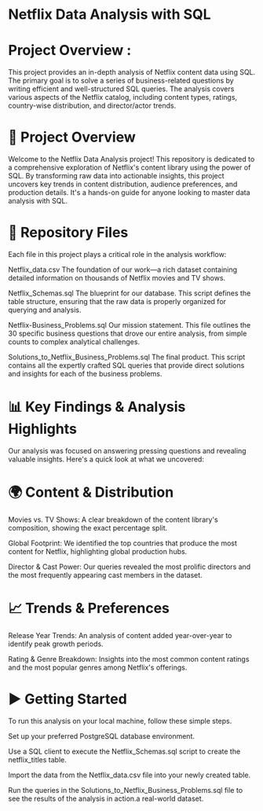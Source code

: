 # Netflix Data Analysis with SQL

# Project Overview :

This project provides an in-depth analysis of Netflix content data using SQL. The primary goal is to solve a series of business-related questions by writing efficient and well-structured SQL queries. The analysis covers various aspects of the Netflix catalog, including content types, ratings, country-wise distribution, and director/actor trends.

# 🚀 Project Overview
Welcome to the Netflix Data Analysis project! This repository is dedicated to a comprehensive exploration of Netflix's content library using the power of SQL. By transforming raw data into actionable insights, this project uncovers key trends in content distribution, audience preferences, and production details. It's a hands-on guide for anyone looking to master data analysis with SQL.

# 📂 Repository Files
Each file in this project plays a critical role in the analysis workflow:

Netflix_data.csv
The foundation of our work—a rich dataset containing detailed information on thousands of Netflix movies and TV shows.

Netflix_Schemas.sql
The blueprint for our database. This script defines the table structure, ensuring that the raw data is properly organized for querying and analysis.

Netflix-Business_Problems.sql
Our mission statement. This file outlines the 30 specific business questions that drove our entire analysis, from simple counts to complex analytical challenges.

Solutions_to_Netflix_Business_Problems.sql
The final product. This script contains all the expertly crafted SQL queries that provide direct solutions and insights for each of the business problems.

# 📊 Key Findings & Analysis Highlights
Our analysis was focused on answering pressing questions and revealing valuable insights. Here's a quick look at what we uncovered:

# 🌍 Content & Distribution
Movies vs. TV Shows: A clear breakdown of the content library's composition, showing the exact percentage split.

Global Footprint: We identified the top countries that produce the most content for Netflix, highlighting global production hubs.

Director & Cast Power: Our queries revealed the most prolific directors and the most frequently appearing cast members in the dataset.

# 📈 Trends & Preferences
Release Year Trends: An analysis of content added year-over-year to identify peak growth periods.

Rating & Genre Breakdown: Insights into the most common content ratings and the most popular genres among Netflix's offerings.

# ▶️ Getting Started
To run this analysis on your local machine, follow these simple steps.

Set up your preferred PostgreSQL database environment.

Use a SQL client to execute the Netflix_Schemas.sql script to create the netflix_titles table.

Import the data from the Netflix_data.csv file into your newly created table.

Run the queries in the Solutions_to_Netflix_Business_Problems.sql file to see the results of the analysis in action.a real-world dataset.
